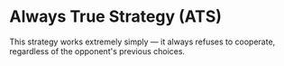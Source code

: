 # Always True Strategy (ATS)

This strategy works extremely simply — it always refuses to cooperate, regardless of the opponent's previous choices.
